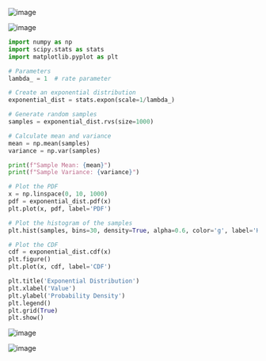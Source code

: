 ![image](https://github.com/yangshiteng/Data-Science-Learning-Path/assets/60442877/b435cae3-78fe-45fd-bb67-912c677fc8c8)

![image](https://github.com/yangshiteng/Data-Science-Learning-Path/assets/60442877/9aed0873-c430-4399-8647-e50b43146b6c)

```python
import numpy as np
import scipy.stats as stats
import matplotlib.pyplot as plt

# Parameters
lambda_ = 1  # rate parameter

# Create an exponential distribution
exponential_dist = stats.expon(scale=1/lambda_)

# Generate random samples
samples = exponential_dist.rvs(size=1000)

# Calculate mean and variance
mean = np.mean(samples)
variance = np.var(samples)

print(f"Sample Mean: {mean}")
print(f"Sample Variance: {variance}")

# Plot the PDF
x = np.linspace(0, 10, 1000)
pdf = exponential_dist.pdf(x)
plt.plot(x, pdf, label='PDF')

# Plot the histogram of the samples
plt.hist(samples, bins=30, density=True, alpha=0.6, color='g', label='Histogram of samples')

# Plot the CDF
cdf = exponential_dist.cdf(x)
plt.figure()
plt.plot(x, cdf, label='CDF')

plt.title('Exponential Distribution')
plt.xlabel('Value')
plt.ylabel('Probability Density')
plt.legend()
plt.grid(True)
plt.show()
```
![image](https://github.com/yangshiteng/Data-Science-Learning-Path/assets/60442877/da632e11-8cd9-4735-98c4-8430af84258d)

![image](https://github.com/yangshiteng/Data-Science-Learning-Path/assets/60442877/47bd7233-4fc7-4ccd-85b1-5f6a00b12027)
